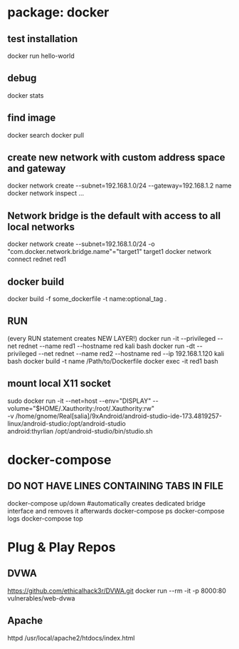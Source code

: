 package: docker
===============

## test installation
docker run hello-world

## debug
docker stats

## find image
docker search <substring>
docker pull <image>

## create new network with custom address space and gateway
docker network create --subnet=192.168.1.0/24 --gateway=192.168.1.2 name
docker network inspect ...

## Network bridge is the default with access to all local networks
docker network create --subnet=192.168.1.0/24 -o "com.docker.network.bridge.name"="target1" target1
docker network connect rednet red1

## docker build
docker build -f some_dockerfile -t name:optional_tag .

## RUN
(every RUN statement creates NEW LAYER!)
docker run -it --privileged --net rednet --name red1 --hostname red kali bash
docker run -dt --privileged --net rednet --name red2 --hostname red --ip 192.168.1.120 kali bash
docker build -t name /Path/to/Dockerfile
docker exec -it red1 bash

## mount local X11 socket 
sudo docker run -it --net=host --env="DISPLAY" --volume="$HOME/.Xauthority:/root/.Xauthority:rw" \
-v /home/gnome/Real\[salia\]/9xAndroid/android-studio-ide-173.4819257-linux/android-studio:/opt/android-studio \
android:thyrlian /opt/android-studio/bin/studio.sh

# docker-compose
## DO NOT HAVE LINES CONTAINING TABS IN FILE
docker-compose up/down #automatically creates dedicated bridge interface and removes it afterwards
docker-compose ps
docker-compose logs
docker-compose top

# Plug & Play Repos
## DVWA
https://github.com/ethicalhack3r/DVWA.git
docker run --rm -it -p 8000:80 vulnerables/web-dvwa
## Apache
httpd 
/usr/local/apache2/htdocs/index.html
